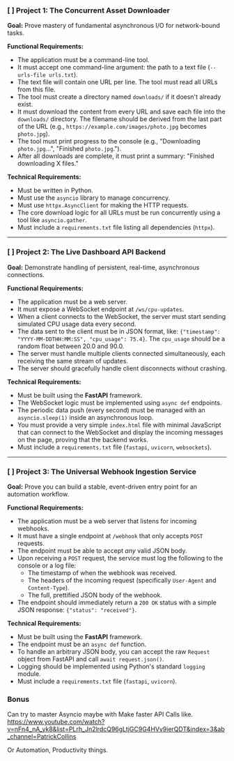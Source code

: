 ### [ ] **Project 1: The Concurrent Asset Downloader**

**Goal:** Prove mastery of fundamental asynchronous I/O for network-bound tasks.

**Functional Requirements:**

-   The application must be a command-line tool.
-   It must accept one command-line argument: the path to a text file (`--urls-file urls.txt`).
-   The text file will contain one URL per line. The tool must read all URLs from this file.
-   The tool must create a directory named `downloads/` if it doesn't already exist.
-   It must download the content from every URL and save each file into the `downloads/` directory. The filename should be derived from the last part of the URL (e.g., `https://example.com/images/photo.jpg` becomes `photo.jpg`).
-   The tool must print progress to the console (e.g., "Downloading `photo.jpg`...", "Finished `photo.jpg`.").
-   After all downloads are complete, it must print a summary: "Finished downloading X files."

**Technical Requirements:**

-   Must be written in Python.
-   Must use the `asyncio` library to manage concurrency.
-   Must use `httpx.AsyncClient` for making the HTTP requests.
-   The core download logic for all URLs must be run concurrently using a tool like `asyncio.gather`.
-   Must include a `requirements.txt` file listing all dependencies (`httpx`).

---

### [ ] **Project 2: The Live Dashboard API Backend**

**Goal:** Demonstrate handling of persistent, real-time, asynchronous connections.

**Functional Requirements:**

-   The application must be a web server.
-   It must expose a WebSocket endpoint at `/ws/cpu-updates`.
-   When a client connects to the WebSocket, the server must start sending simulated CPU usage data every second.
-   The data sent to the client must be in JSON format, like: `{"timestamp": "YYYY-MM-DDTHH:MM:SS", "cpu_usage": 75.4}`. The `cpu_usage` should be a random float between 20.0 and 90.0.
-   The server must handle multiple clients connected simultaneously, each receiving the same stream of updates.
-   The server should gracefully handle client disconnects without crashing.

**Technical Requirements:**

-   Must be built using the **FastAPI** framework.
-   The WebSocket logic must be implemented using `async def` endpoints.
-   The periodic data push (every second) must be managed with an `asyncio.sleep(1)` inside an asynchronous loop.
-   You must provide a very simple `index.html` file with minimal JavaScript that can connect to the WebSocket and display the incoming messages on the page, proving that the backend works.
-   Must include a `requirements.txt` file (`fastapi`, `uvicorn`, `websockets`).

---

### [ ] **Project 3: The Universal Webhook Ingestion Service**

**Goal:** Prove you can build a stable, event-driven entry point for an automation workflow.

**Functional Requirements:**

-   The application must be a web server that listens for incoming webhooks.
-   It must have a single endpoint at `/webhook` that only accepts `POST` requests.
-   The endpoint must be able to accept _any_ valid JSON body.
-   Upon receiving a `POST` request, the service must log the following to the console or a log file:
    -   The timestamp of when the webhook was received.
    -   The headers of the incoming request (specifically `User-Agent` and `Content-Type`).
    -   The full, prettified JSON body of the webhook.
-   The endpoint should immediately return a `200 OK` status with a simple JSON response: `{"status": "received"}`.

**Technical Requirements:**

-   Must be built using the **FastAPI** framework.
-   The endpoint must be an `async def` function.
-   To handle an arbitrary JSON body, you can accept the raw `Request` object from FastAPI and call `await request.json()`.
-   Logging should be implemented using Python's standard `logging` module.
-   Must include a `requirements.txt` file (`fastapi`, `uvicorn`).

### Bonus

Can try to master Asyncio maybe with Make faster API Calls like.
https://www.youtube.com/watch?v=nFn4_nA_yk8&list=PLrh_Jn2lrdcQ96gLtjGC9G4HVv9ierQDT&index=3&ab_channel=PatrickCollins

Or Automation, Productivity things.
